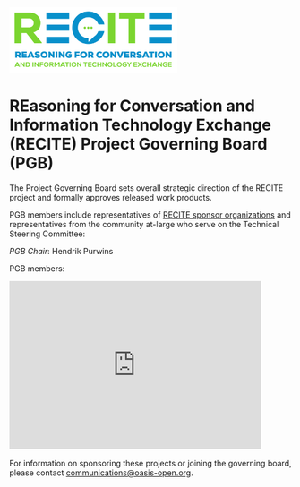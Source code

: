 <img src="RECITE-5.png" width="300">

<h1>REasoning for Conversation and Information Technology Exchange (RECITE) Project Governing Board (PGB)</h1>

<p>The Project Governing Board sets overall strategic direction of the RECITE project and formally approves released work products.</p> 

<p>PGB members include representatives of <a href="https://github.com/recite-oasis/oasis-open-project/blob/main/SPONSORS.md">RECITE sponsor organizations</a> and representatives from the community at-large who serve on the Technical Steering Committee:</p>

<p><i>PGB Chair</i>: Hendrik Purwins</p>

<p>PGB members:</p>

<p><iframe src="https://docs.google.com/spreadsheets/d/e/2PACX-1vT38MUZFWO1ISzQWC6wSulN7IJCmYdSOIxBiofgO4c8mRF0hOuLEO59bW6McK2Lm0DgJkpaPLAf38AI/pubhtml?gid=1364586166&amp;single=true&amp;widget=true&amp;headers=false" style="border-style: none; width: 450px; height: 300px" title="RECITE Open Project Governing Board members"></iframe>
</p>

<p>For information on sponsoring these projects or joining the governing board, please contact <a href="mailto:communications@oasis-open.org">communications@oasis-open.org</a>.</p>
